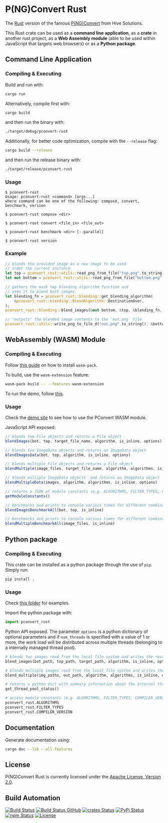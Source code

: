 # P(NG)Convert Rust

The [Rust](https://www.rust-lang.org) version of the famous [P(NG)Convert](https://github.com/hivesolutions/pconvert) from Hive Solutions.

This Rust crate can be used as a **command line application**, as a **crate** in another rust project, as a **Web Assembly module** (able to be used within JavaScript that targets web browsers) or as a **Python package**.

## Command Line Application

### Compiling & Executing

Build and run with:

```bash
cargo run
```

Alternatively, compile first with:

```bash
cargo build
```

and then run the binary with:

```bash
./target/debug/pconvert-rust
```

Additionally, for better code optimization, compile with the `--release` flag:

```bash
cargo build --release
```

and then run the release binary with:

```bash
./target/release/pconvert-rust
```

### Usage

```console
$ pconvert-rust
Usage: pconvert-rust <command> [args...]
where command can be one of the following: compose, convert, benchmark, version
```

```console
$ pconvert-rust compose <dir>
```

```console
$ pconvert-rust convert <file_in> <file_out>
```

```console
$ pconvert-rust benchmark <dir> [--parallel]
```

```console
$ pconvert-rust version
```

### Example

```rust
// blends the provided image as a new image to be used
// under the current instance
let top = pconvert_rust::utils::read_png_from_file("top.png".to_string(), false).unwrap();
let mut bottom = pconvert_rust::utils::read_png_from_file("bottom.png".to_string(), false).unwrap();

// gathers the mask top blending algorithm function and
// uses it to blend both images
let blending_fn = pconvert_rust::blending::get_blending_algorithm(
    &pconvert_rust::blending::BlendAlgorithm::DestinationOver,
);
pconvert_rust::blending::blend_images(&mut bottom, &top, &blending_fn, &None);

// "outputs" the blended image contents to the `out.png` file
pconvert_rust::utils::write_png_to_file_d("out.png".to_string(), &bottom).unwrap();
```

## WebAssembly (WASM) Module

### Compiling & Executing

Follow [this guide](https://developer.mozilla.org/en-US/docs/WebAssembly/Rust_to_wasm) on how to install `wasm-pack`.

To build, use the `wasm-extension` feature:

```bash
wasm-pack build -- --features wasm-extension
```

To run the demo, follow [this](https://developer.mozilla.org/en-US/docs/WebAssembly/Rust_to_wasm#Making_our_package_availabe_to_npm).

### Usage

Check the [demo site](examples/wasm/index.js) to see how to use the PConvert WASM module.

JavaScript API exposed:

```javascript
// blends two File objects and returns a File object
blendImages(bot, top, target_file_name, algorithm, is_inline, options)

// blends two ImageData objects and returns an ImageData object
blendImagesData(bot, top, algorithm, is_inline, options)

// blends multiple File objects and returns a File object
blendMultiple(image_files, target_file_name, algorithm, algorithms, is_inline, options)

// blends multiple ImageData objects  and returns an ImageData object
blendMultipleData(images, algorithm, algorithms, is_inline, options)

// returns a JSON of module constants (e.g. ALGORITHMS, FILTER_TYPES, COMPILER_VERSION, ...)
getModuleConstants()

// benchmarks and prints to console various times for different combinations of blending algorithms, compression algorithms and filters for `blendImages`
blendImagesBenchmarkAll(bot, top, is_inline)

// benchmarks and prints to console various times for different combinations of blending algorithms, compression algorithms and filters for `blendMultiple`
blendMultipleBenchmarkAll(image_files, is_inline)
```

## Python package

### Compiling & Executing

This crate can be installed as a python package through the use of `pip`. Simply run:

```bash
pip install .
```

### Usage

Check [this folder](examples/python/) for examples.

Import the python package with:

```python
import pconvert_rust
```

Python API exposed. The parameter `options` is a python dictionary of optional parameters and if `num_threads` is specified with a value of 1 or more, the work load will be distributed across multiple threads (belonging to a internally managed thread pool).

```python
# blends two images read from the local file system and writes the result to the file system
blend_images(bot_path, top_path, target_path, algorithm, is_inline, options)

# blends multiple images read from the local file system and writes the result to the file system
blend_multiple(img_paths, out_path, algorithm, algorithms, is_inline, options)

# returns a python dict with summary information about the internal thread pool (size, active jobs, queued jobs)
get_thread_pool_status()

# access module constants (e.g. ALGORITHMS, FILTER_TYPES, COMPILER_VERSION, ...)
pconvert_rust.ALGORITHMS
pconvert_rust.FILTER_TYPES
pconvert_rust.COMPILER_VERSION
```

## Documentation

Generate documentation using:

```bash
cargo doc --lib --all-features
```

## License

P(NG)Convert Rust is currently licensed under the [Apache License, Version 2.0](http://www.apache.org/licenses/).

## Build Automation

[![Build Status](https://travis-ci.com/ripe-tech/pconvert-rust.svg?branch=master)](https://travis-ci.com/ripe-tech/pconvert-rust)
[![Build Status GitHub](https://github.com/ripe-tech/pconvert-rust/workflows/Main%20Workflow/badge.svg)](https://github.com/ripe-tech/pconvert-rust/actions)
[![crates Status](https://img.shields.io/crates/v/pconvert-rust)](https://crates.io/crates/pconvert-rust)
[![PyPi Status](https://img.shields.io/pypi/v/pconvert-rust.svg)](https://pypi.python.org/pypi/pconvert-rust)
[![npm Status](https://img.shields.io/npm/v/pconvert-rust.svg)](https://www.npmjs.com/package/pconvert-rust)
[![License](https://img.shields.io/badge/license-Apache%202.0-blue.svg)](https://www.apache.org/licenses/)
